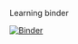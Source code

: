 Learning binder

[![Binder](https://mybinder.org/badge_logo.svg)](https://mybinder.org/v2/gh/aprilnovak/my-first-binder/HEAD)

